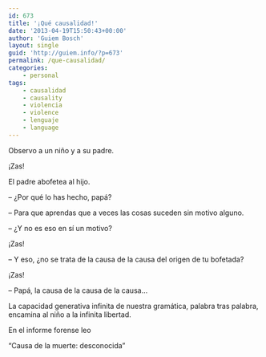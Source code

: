 ```yaml
---
id: 673
title: '¡Qué causalidad!'
date: '2013-04-19T15:50:43+00:00'
author: 'Guiem Bosch'
layout: single
guid: 'http://guiem.info/?p=673'
permalink: /que-causalidad/
categories:
    - personal
tags:
    - causalidad
    - causality
    - violencia
    - violence
    - lenguaje
    - language
---
```


Observo a un niño y a su padre.

¡Zas!

El padre abofetea al hijo.

– ¿Por qué lo has hecho, papá?

– Para que aprendas que a veces las cosas suceden sin motivo alguno.

– ¿Y no es eso en sí un motivo?

¡Zas!

– Y eso, ¿no se trata de la causa de la causa del origen de tu bofetada?

¡Zas!

– Papá, la causa de la causa de la causa…

La capacidad generativa infinita de nuestra gramática, palabra tras palabra, encamina al niño a la infinita libertad.

En el informe forense leo

“Causa de la muerte: desconocida”
